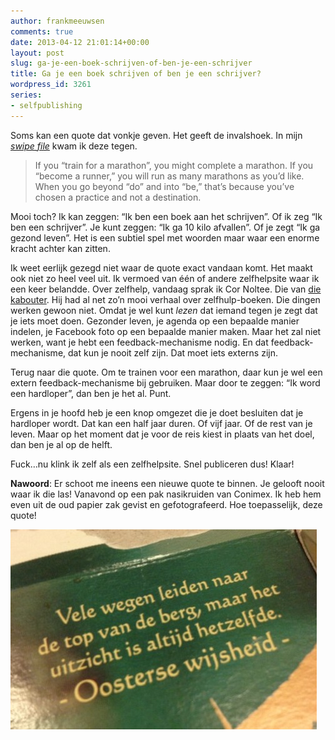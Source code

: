 ```yaml
---
author: frankmeeuwsen
comments: true
date: 2013-04-12 21:01:14+00:00
layout: post
slug: ga-je-een-boek-schrijven-of-ben-je-een-schrijver
title: Ga je een boek schrijven of ben je een schrijver?
wordpress_id: 3261
series:
- selfpublishing
---
```


Soms kan een quote dat vonkje geven. Het geeft de invalshoek. In mijn [_swipe file_](/mijn-swipe-file-is-een-zooitje/) kwam ik deze tegen.


<blockquote>If you “train for a marathon”, you might complete a marathon. If you “become a runner,” you will run as many marathons as you’d like.
When you go beyond “do” and into “be,” that’s because you’ve chosen a practice and not a destination.</blockquote>


Mooi toch? Ik kan zeggen: “Ik ben een boek aan het schrijven”. Of ik zeg “Ik ben een schrijver”. Je kunt zeggen: “Ik ga 10 kilo afvallen”. Of je zegt “Ik ga gezond leven”. Het is een subtiel spel met woorden maar waar een enorme kracht achter kan zitten.

Ik weet eerlijk gezegd niet waar de quote exact vandaan komt. Het maakt ook niet zo heel veel uit. Ik vermoed van één of andere zelfhelpsite waar ik een keer belandde. Over zelfhelp, vandaag sprak ik Cor Noltee. Die van [die kabouter](http://zenoemenhetdesignthinking.wordpress.com/2013/02/09/klein-klein-kaboutertje/). Hij had al net zo’n mooi verhaal over zelfhulp-boeken. Die dingen werken gewoon niet. Omdat je wel kunt _lezen_ dat iemand tegen je zegt dat je iets moet doen. Gezonder leven, je agenda op een bepaalde manier indelen, je Facebook foto op een bepaalde manier maken. Maar het zal niet werken, want je hebt een feedback-mechanisme nodig. En dat feedback-mechanisme, dat kun je nooit zelf zijn. Dat moet iets externs zijn.

Terug naar die quote. Om te trainen voor een marathon, daar kun je wel een extern feedback-mechanisme bij gebruiken. Maar door te zeggen: “Ik word een hardloper”, dan ben je het al. Punt.

Ergens in je hoofd heb je een knop omgezet die je doet besluiten dat je hardloper wordt. Dat kan een half jaar duren. Of vijf jaar. Of de rest van je leven. Maar op het moment dat je voor de reis kiest in plaats van het doel, dan ben je al op de helft.

Fuck…nu klink ik zelf als een zelfhelpsite. Snel publiceren dus! Klaar!

**Nawoord**: Er schoot me ineens een nieuwe quote te binnen. Je gelooft nooit waar ik die las! Vanavond op een pak nasikruiden van Conimex. Ik heb hem even uit de oud papier zak gevist en gefotografeerd. Hoe toepasselijk, deze quote!

![scaled.IMG_2041](../images/uploadimages/scaled.IMG_2041-e1365800424209.jpg)
